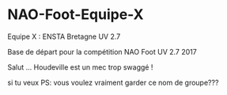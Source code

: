﻿# NAO-Foot-Equipe-X
Equipe X : ENSTA Bretagne UV 2.7 

Base de départ pour la compétition NAO Foot UV 2.7 2017

Salut ... Houdeville est un mec trop swaggé !

si tu veux
PS: vous voulez vraiment garder ce nom de groupe???

